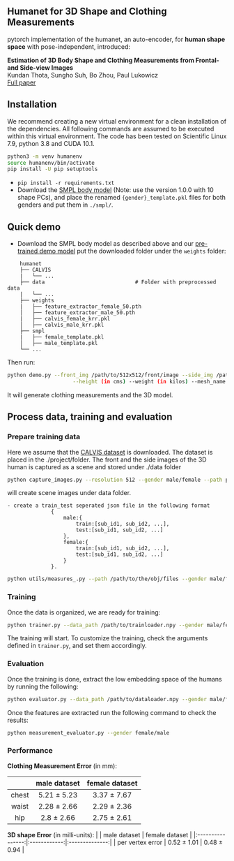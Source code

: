 
## Humanet for 3D Shape and Clothing Measurements


pytorch implementation of the humanet, an auto-encoder, for **human shape space** with pose-independent, introduced:

**Estimation of 3D Body Shape and Clothing Measurements from Frontal- and Side-view Images** <br>
Kundan Thota, Sungho Suh, Bo Zhou, Paul Lukowicz<br>
[Full paper](https://arxiv.org/pdf/2205.14347.pdf)

## Installation

We recommend creating a new virtual environment for a clean installation of the dependencies. All following commands are assumed to be executed within this virtual environment. The code has been tested on Scientific Linux 7.9, python 3.8 and CUDA 10.1.

```bash
python3 -m venv humanenv
source humanenv/bin/activate
pip install -U pip setuptools
```

- `pip install -r requirements.txt`
- Download the [SMPL body model](https://smpl.is.tue.mpg.de/) (Note: use the version 1.0.0 with 10 shape PCs), and place the renamed `{gender}_template.pkl` files for both genders and put them in `./smpl/`.
## Quick demo 

- Download the SMPL body model as described above and our [pre-trained demo model](https://drive.google.com/file/d/1BRjwWPn085pAsKRTYa2EyBQQ3SjaiU6U/view?usp=sharing) put the downloaded folder under the `weights` folder:

```
    humanet
    ├── CALVIS
    |   └── ...
    ├── data                             # Folder with preprocessed data
    |   └── ...
    ├── weights
    |   ├── feature_extractor_female_50.pth                
    │   ├── feature_extractor_male_50.pth  
    |   ├── calvis_female_krr.pkl                
    │   ├── calvis_male_krr.pkl  
    ├── smpl
    |   ├── female_template.pkl                  
    │   ├── male_template.pkl               
    └── ...
```

Then run:

```bash
python demo.py --front_img /path/to/512x512/front/image --side_img /path/to/512x512/side/image --gender male/female \
                     --height (in cms) --weight (in kilos) --mesh_name /name/for/the/model.obj  
```

It will generate clothing measurements and the 3D model.

## Process data, training and evaluation
### Prepare training data
Here we assume that the [CALVIS dataset](https://github.com/neoglez/calvis) is downloaded. The dataset is placed in the ./project/folder. The front and the side images of the 3D human is captured as a scene and stored under ./data folder
```bash
python capture_images.py --resolution 512 --gender male/female --path path/to/.obj files/in/CALVIS/folder
```
will create scene images under data folder.

    - create a train_test seperated json file in the following format
                  {
                      male:{
                          train:[sub_id1, sub_id2, ...],
                          test:[sub_id1, sub_id2, ...]
                      },
                      female:{
                          train:[sub_id1, sub_id2, ...],
                          test:[sub_id1, sub_id2, ...]
                      }
                  }.
    
```bash
python utils/measures_.py --path /path/to/the/obj/files --gender male/female.
```

### Training

Once the data is organized, we are ready for training:

```bash
python trainer.py --data_path /path/to/trainloader.npy --gender male/female --loss bce
```
 
The training will start. To customize the training, check the arguments defined in `trainer.py`, and set them accordingly.


### Evaluation

Once the training is done, extract the low embedding space of the humans by running the following:

```bash
python evaluator.py --data_path /path/to/dataloader.npy --gender male/female --mode features 
```

Once the features are extracted run the following command to check the results:

```bash
python measurement_evaluator.py --gender female/male
```

### Performance

**Clothing Measurement Error** (in mm):

|       | male dataset | female dataset |
|:-----:|:------------:|:--------------:|
| chest |  5.21 ± 5.23 |   3.37 ± 7.67  |
| waist |  2.28 ± 2.66 |   2.29 ± 2.36  |
|  hip  |  2.8 ± 2.66  |   2.75 ± 2.61  |

**3D shape Error** (in milli-units):
|                  | male dataset | female dataset |
|:----------------:|:------------:|:--------------:|
| per vertex error |  0.52 ± 1.01 |   0.48 ± 0.94  | 
